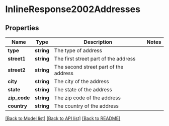 # InlineResponse2002Addresses

## Properties
Name | Type | Description | Notes
------------ | ------------- | ------------- | -------------
**type** | **string** | The type of address | 
**street1** | **string** | The first street part of the address | 
**street2** | **string** | The second street part of the address | 
**city** | **string** | The city of the address | 
**state** | **string** | The state of the address | 
**zip_code** | **string** | The zip code of the address | 
**country** | **string** | The country of the address | 

[[Back to Model list]](../README.md#documentation-for-models) [[Back to API list]](../README.md#documentation-for-api-endpoints) [[Back to README]](../README.md)



